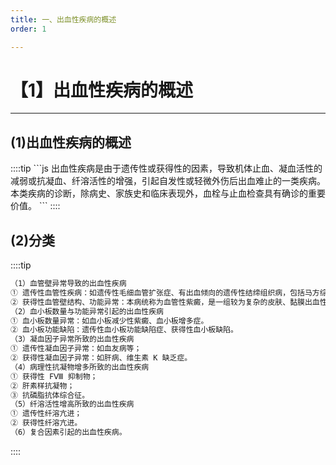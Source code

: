 ```yaml
---
title: 一、出血性疾病的概述
order: 1

---
```


# 【1】出血性疾病的概述

<kaodian :text="'血液学检验记忆卡'" />

<!-- ###### 第三十章 常见出血性疾病的实验诊断

> 临床血液学检验 -->

<beitiX/>

---

## (1)出血性疾病的概述

<son :text="'血液学检验记忆卡'" text1="(1)出血性疾病的概述" :textOption="[['掌握','基础知识','相关专业知识'],['掌握','基础知识','相关专业知识'],['掌握','基础知识','相关专业知识']]" />
::::tip
```js
出血性疾病是由于遗传性或获得性的因素，导致机体止血、凝血活性的减弱或抗凝血、纤溶活性的增强，引起自发性或轻微外伤后出血难止的一类疾病。本类疾病的诊断，除病史、家族史和临床表现外，血栓与止血检查具有确诊的重要价值。
```
::::

## (2)分类

<son :text="'血液学检验记忆卡'" text1="(2)分类" :textOption="[['掌握','基础知识','相关专业知识'],['掌握','基础知识','相关专业知识'],['掌握','基础知识','相关专业知识']]" />

::::tip

```js
（1）血管壁异常导致的出血性疾病
① 遗传性血管性疾病：如遗传性毛细血管扩张症、有出血倾向的遗传性结缔组织病，包括马方综合征、艾-唐综合征等。
② 获得性血管壁结构、功能异常：本病统称为血管性紫癜，是一组较为复杂的皮肤、黏膜出血性疾病，包括过敏性紫癜、单纯性紫癜、药物性过敏性紫癜、感染性紫癜等。
（2）血小板数量与功能异常引起的出血性疾病
① 血小板数量异常：如血小板减少性紫癜、血小板增多症。
② 血小板功能缺陷：遗传性血小板功能缺陷症、获得性血小板缺陷。
（3）凝血因子异常所致的出血性疾病
① 遗传性凝血因子异常：如血友病等；
② 获得性凝血因子异常：如肝病、维生素 K 缺乏症。
（4）病理性抗凝物增多所致的出血性疾病
① 获得性 FⅧ 抑制物；
② 肝素样抗凝物；
③ 抗磷脂抗体综合征。
（5）纤溶活性增高所致的出血性疾病
① 遗传性纤溶亢进；
② 获得性纤溶亢进。
（6）复合因素引起的出血性疾病。
```

::::
